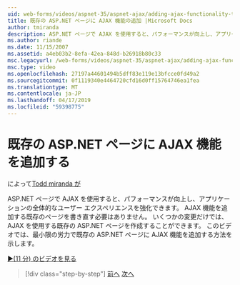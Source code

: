 ```yaml
---
uid: web-forms/videos/aspnet-35/aspnet-ajax/adding-ajax-functionality-to-an-existing-aspnet-page
title: 既存の ASP.NET ページに AJAX 機能の追加 |Microsoft Docs
author: tmiranda
description: ASP.NET ページで AJAX を使用すると、パフォーマンスが向上し、アプリケーションの全体的なユーザー エクスペリエンスを強化できます。 既存のページを書き直す必要はありません.
ms.author: riande
ms.date: 11/15/2007
ms.assetid: a4eb03b2-8efa-42ea-848d-b26918b80c33
msc.legacyurl: /web-forms/videos/aspnet-35/aspnet-ajax/adding-ajax-functionality-to-an-existing-aspnet-page
msc.type: video
ms.openlocfilehash: 27197a44601494b5dff83e119e13bfcce0fd49a2
ms.sourcegitcommit: 0f1119340e4464720cfd16d0ff15764746ea1fea
ms.translationtype: MT
ms.contentlocale: ja-JP
ms.lasthandoff: 04/17/2019
ms.locfileid: "59398775"
---
```

# <a name="adding-ajax-functionality-to-an-existing-aspnet-page"></a>既存の ASP.NET ページに AJAX 機能を追加する

によって[Todd miranda が](https://github.com/tmiranda)

ASP.NET ページで AJAX を使用すると、パフォーマンスが向上し、アプリケーションの全体的なユーザー エクスペリエンスを強化できます。 AJAX 機能を追加する既存のページを書き直す必要はありません。 いくつかの変更だけでは、AJAX を使用する既存の ASP.NET ページを作成することができます。 このビデオでは、最小限の労力で既存の ASP.NET ページに AJAX 機能を追加する方法を示します。

[&#9654;(11 分) のビデオを見る](https://channel9.msdn.com/Blogs/ASP-NET-Site-Videos/adding-ajax-functionality-to-an-existing-aspnet-page)

> [!div class="step-by-step"]
> [前へ](aspnet-ajax-support-in-visual-studio-2008.md)
> [次へ](creating-and-using-an-ajax-enabled-web-service-in-a-web-site.md)
